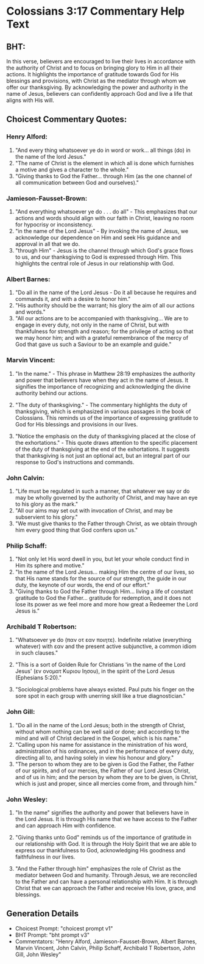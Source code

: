 # Colossians 3:17 Commentary Help Text

## BHT:
In this verse, believers are encouraged to live their lives in accordance with the authority of Christ and to focus on bringing glory to Him in all their actions. It highlights the importance of gratitude towards God for His blessings and provisions, with Christ as the mediator through whom we offer our thanksgiving. By acknowledging the power and authority in the name of Jesus, believers can confidently approach God and live a life that aligns with His will.

## Choicest Commentary Quotes:
### Henry Alford:
1. "And every thing whatsoever ye do in word or work... all things (do) in the name of the lord Jesus." 
2. "The name of Christ is the element in which all is done which furnishes a motive and gives a character to the whole."
3. "Giving thanks to God the Father... through Him (as the one channel of all communication between God and ourselves)."

### Jamieson-Fausset-Brown:
1. "And everything whatsoever ye do . . . do all" - This emphasizes that our actions and words should align with our faith in Christ, leaving no room for hypocrisy or inconsistency.
2. "in the name of the Lord Jesus" - By invoking the name of Jesus, we acknowledge our dependence on Him and seek His guidance and approval in all that we do.
3. "through Him" - Jesus is the channel through which God's grace flows to us, and our thanksgiving to God is expressed through Him. This highlights the central role of Jesus in our relationship with God.

### Albert Barnes:
1. "Do all in the name of the Lord Jesus - Do it all because he requires and commands it, and with a desire to honor him."
2. "His authority should be the warrant; his glory the aim of all our actions and words."
3. "All our actions are to be accompanied with thanksgiving... We are to engage in every duty, not only in the name of Christ, but with thankfulness for strength and reason; for the privilege of acting so that we may honor him; and with a grateful remembrance of the mercy of God that gave us such a Saviour to be an example and guide."

### Marvin Vincent:
1. "In the name." - This phrase in Matthew 28:19 emphasizes the authority and power that believers have when they act in the name of Jesus. It signifies the importance of recognizing and acknowledging the divine authority behind our actions.

2. "The duty of thanksgiving." - The commentary highlights the duty of thanksgiving, which is emphasized in various passages in the book of Colossians. This reminds us of the importance of expressing gratitude to God for His blessings and provisions in our lives.

3. "Notice the emphasis on the duty of thanksgiving placed at the close of the exhortations." - This quote draws attention to the specific placement of the duty of thanksgiving at the end of the exhortations. It suggests that thanksgiving is not just an optional act, but an integral part of our response to God's instructions and commands.

### John Calvin:
1. "Life must be regulated in such a manner, that whatever we say or do may be wholly governed by the authority of Christ, and may have an eye to his glory as the mark."
2. "All our aims may set out with invocation of Christ, and may be subservient to his glory."
3. "We must give thanks to the Father through Christ, as we obtain through him every good thing that God confers upon us."

### Philip Schaff:
1. "Not only let His word dwell in you, but let your whole conduct find in Him its sphere and motive."
2. "In the name of the Lord Jesus... making Him the centre of our lives, so that His name stands for the source of our strength, the guide in our duty, the keynote of our words, the end of our effort."
3. "Giving thanks to God the Father through Him... living a life of constant gratitude to God the Father... gratitude for redemption, and it does not lose its power as we feel more and more how great a Redeemer the Lord Jesus is."

### Archibald T Robertson:
1. "Whatsoever ye do (παν οτ εαν ποιητε). Indefinite relative (everything whatever) with εαν and the present active subjunctive, a common idiom in such clauses."

2. "This is a sort of Golden Rule for Christians 'in the name of the Lord Jesus' (εν ονοματ Κυριου Ιησου), in the spirit of the Lord Jesus (Ephesians 5:20)."

3. "Sociological problems have always existed. Paul puts his finger on the sore spot in each group with unerring skill like a true diagnostician."

### John Gill:
1. "Do all in the name of the Lord Jesus; both in the strength of Christ, without whom nothing can be well said or done; and according to the mind and will of Christ declared in the Gospel, which is his name." 
2. "Calling upon his name for assistance in the ministration of his word, administration of his ordinances, and in the performance of every duty, directing all to, and having solely in view his honour and glory." 
3. "The person to whom they are to be given is God the Father, the Father of our spirits, and of our mercies, the Father of our Lord Jesus Christ, and of us in him; and the person by whom they are to be given, is Christ, which is just and proper, since all mercies come from, and through him."

### John Wesley:
1. "In the name" signifies the authority and power that believers have in the Lord Jesus. It is through His name that we have access to the Father and can approach Him with confidence.

2. "Giving thanks unto God" reminds us of the importance of gratitude in our relationship with God. It is through the Holy Spirit that we are able to express our thankfulness to God, acknowledging His goodness and faithfulness in our lives.

3. "And the Father through him" emphasizes the role of Christ as the mediator between God and humanity. Through Jesus, we are reconciled to the Father and can have a personal relationship with Him. It is through Christ that we can approach the Father and receive His love, grace, and blessings.


## Generation Details
- Choicest Prompt: "choicest prompt v1"
- BHT Prompt: "bht prompt v3"
- Commentators: "Henry Alford, Jamieson-Fausset-Brown, Albert Barnes, Marvin Vincent, John Calvin, Philip Schaff, Archibald T Robertson, John Gill, John Wesley"
